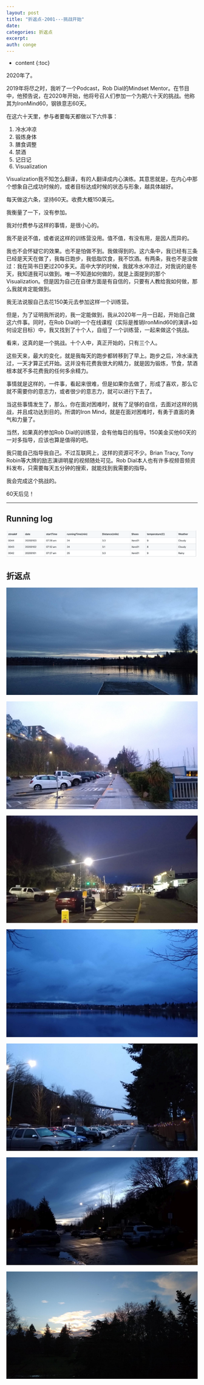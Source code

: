 ```yaml
---
layout: post
title: "折返点-2001---挑战开始"
date:
categories: 折返点
excerpt:
auth: conge
---
```

* content
{:toc}

2020年了。

2019年将尽之时，我听了一个Podcast，Rob Dial的Mindset Mentor。在节目中，他预告说，在2020年开始，他将号召人们参加一个为期六十天的挑战。他称其为IronMind60，钢铁意志60天。

在这六十天里，参与者要每天都做以下六件事：

1. 冷水冲凉
2. 锻炼身体
3. 膳食调整
4. 禁酒
5. 记日记
6. Visualization

Visualization我不知怎么翻译，有的人翻译成内心演练。其意思就是，在内心中那个想象自己成功时候的，或者目标达成时候的状态与形象，越具体越好。

每天做这六条，坚持60天。收费大概150美元。

我衡量了一下，没有参加。

我对付费参与这样的事情，是很小心的。

我不是说不值，或者说这样的训练营没用。值不值，有没有用，是因人而异的。

我也不会怀疑它的效果。也不是怕做不到。我做得到的。这六条中，我已经有三条已经是天天在做了，我每日跑步，我低脂饮食，我不饮酒。有两条，我也不是没做过：我在简书日更过200多天。高中大学的时候，我就冷水冲凉过，对我说的是冬天，我知道我可以做到。唯一不知道如何做的，就是上面提到的那个Visualization。但是因为自己在自律方面是有自信的，只要有人教给我如何做，那么我就肯定能做到。

我无法说服自己去花150美元去参加这样一个训练营。

但是，为了证明我所说的，我一定能做到，我从2020年一月一日起，开始自己做这六件事。同时，在Rob Dial的一个在线课程（实际是推销IronMind60的演讲+如何设定目标）中，我又找到了十个人，自组了一个训练营，一起来做这个挑战。

看来，这真的是一个挑战。十个人中，真正开始的，只有三个人。


这些天来，最大的变化，就是我每天的跑步都转移到了早上。跑步之后，冷水澡洗过，一天才算正式开始。这并没有花费我很大的精力，就是因为锻炼，节食，禁酒根本就不多花费我的任何多余精力。

事情就是这样的，一件事，看起来很难，但是如果你去做了，形成了喜欢，那么它就不需要你的意志力，或者很少的意志力，就可以进行下去了。

当这些事情发生了，那么，你在面对困难时，就有了足够的自信，去面对这样的挑战，并且成功达到目的。所谓的Iron Mind，就是在面对困难时，有勇于直面的勇气和力量了。

当然，如果真的参加Rob Dial的训练营，会有他每日的指导。150美金买他60天的一对多指导，应该也算是值得的吧。

我只能自己指导我自己。不过互联网上，这样的资源可不少。Brian Tracy, Tony Robin等大牌的励志演讲明星的视频随处可见。Rob Dial本人也有许多视频音频资料发布，只需要每天五分钟的搜索，就能找到我需要的指导。

我会完成这个挑战的。

60天后见！


-------

## Running log
![Running log week 1, 2020 ](/assets/images/折返点/118382-04eb75a9f62e8e69.png)

## 折返点

![20191229.jpg](/assets/images/折返点/118382-bd68db0ba0b864df.jpg)

![20191230.jpg](/assets/images/折返点/118382-fb6f21a59f58e0e4.jpg)

![20191231.jpg](/assets/images/折返点/118382-6f8af5a71de06318.jpg)

![20200101.jpg](/assets/images/折返点/118382-681faa35223fd96f.jpg)

![20200102.jpg](/assets/images/折返点/118382-dbb26e321675d5de.jpg)

![20200103.jpg](/assets/images/折返点/118382-3c35a6a826bfb226.jpg)

![20200104.jpg](/assets/images/折返点/118382-010f0f2238dcedba.jpg)
